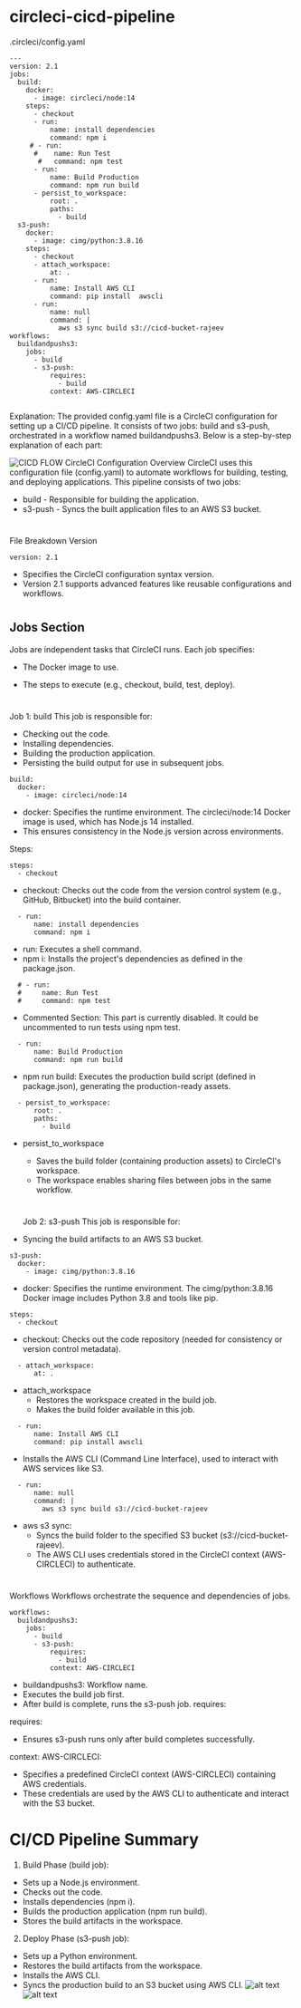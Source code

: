 # circleci-cicd-pipeline

.circleci/config.yaml

```
---
version: 2.1
jobs:
  build:
    docker:
      - image: circleci/node:14
    steps:
      - checkout
      - run:
          name: install dependencies
          command: npm i
     # - run:
      #    name: Run Test
       #   command: npm test
      - run:
          name: Build Production
          command: npm run build
      - persist_to_workspace:
          root: .
          paths:
            - build
  s3-push:
    docker:
      - image: cimg/python:3.8.16
    steps:
      - checkout
      - attach_workspace:
          at: .
      - run:
          name: Install AWS CLI
          command: pip install  awscli
      - run:
          name: null
          command: |
            aws s3 sync build s3://cicd-bucket-rajeev
workflows:
  buildandpushs3:
    jobs:
      - build
      - s3-push:
          requires:
            - build
          context: AWS-CIRCLECI


```

Explanation:
The provided config.yaml file is a CircleCI configuration for setting up a CI/CD pipeline. It consists of two jobs: build and s3-push, orchestrated in a workflow named buildandpushs3. Below is a step-by-step explanation of each part:

![CICD FLOW](image.png)
CircleCI Configuration Overview
CircleCI uses this configuration file (config.yaml) to automate workflows for building, testing, and deploying applications. This pipeline consists of two jobs:

- build - Responsible for building the application.
- s3-push - Syncs the built application files to an AWS S3 bucket.

#

File Breakdown
Version

```
version: 2.1
```

- Specifies the CircleCI configuration syntax version.
- Version 2.1 supports advanced features like reusable configurations and workflows.

#

## Jobs Section

Jobs are independent tasks that CircleCI runs. Each job specifies:

- The Docker image to use.

- The steps to execute (e.g., checkout, build, test, deploy).

#

Job 1: build
This job is responsible for:

- Checking out the code.
- Installing dependencies.
- Building the production application.
- Persisting the build output for use in subsequent jobs.

```
build:
  docker:
    - image: circleci/node:14

```

- docker: Specifies the runtime environment. The circleci/node:14 Docker image is used, which has Node.js 14 installed.
- This ensures consistency in the Node.js version across environments.

Steps:

```
steps:
  - checkout

```

- checkout: Checks out the code from the version control system (e.g., GitHub, Bitbucket) into the build container.

```
  - run:
      name: install dependencies
      command: npm i

```

- run: Executes a shell command.
- npm i: Installs the project's dependencies as defined in the package.json.

```
  # - run:
  #     name: Run Test
  #     command: npm test

```

- Commented Section: This part is currently disabled. It could be uncommented to run tests using npm test.

```
  - run:
      name: Build Production
      command: npm run build

```

- npm run build: Executes the production build script (defined in package.json), generating the production-ready assets.

```
  - persist_to_workspace:
      root: .
      paths:
        - build

```

- persist_to_workspace

  - Saves the build folder (containing production assets) to CircleCI's workspace.
  - The workspace enables sharing files between jobs in the same workflow.

  #

  Job 2: s3-push
  This job is responsible for:

- Syncing the build artifacts to an AWS S3 bucket.

```
s3-push:
  docker:
    - image: cimg/python:3.8.16

```

- docker: Specifies the runtime environment. The cimg/python:3.8.16 Docker image includes Python 3.8 and tools like pip.

```
steps:
  - checkout

```

- checkout: Checks out the code repository (needed for consistency or version control metadata).

```
  - attach_workspace:
      at: .

```

- attach_workspace
  - Restores the workspace created in the build job.
  - Makes the build folder available in this job.

```
  - run:
      name: Install AWS CLI
      command: pip install awscli

```

- Installs the AWS CLI (Command Line Interface), used to interact with AWS services like S3.

```
  - run:
      name: null
      command: |
        aws s3 sync build s3://cicd-bucket-rajeev

```

- aws s3 sync:
  - Syncs the build folder to the specified S3 bucket (s3://cicd-bucket-rajeev).
  - The AWS CLI uses credentials stored in the CircleCI context (AWS-CIRCLECI) to authenticate.

#

Workflows
Workflows orchestrate the sequence and dependencies of jobs.

```
workflows:
  buildandpushs3:
    jobs:
      - build
      - s3-push:
          requires:
            - build
          context: AWS-CIRCLECI

```

- buildandpushs3: Workflow name.
- Executes the build job first.
- After build is complete, runs the s3-push job.
  requires:

requires:

- Ensures s3-push runs only after build completes successfully.

context: AWS-CIRCLECI:

- Specifies a predefined CircleCI context (AWS-CIRCLECI) containing AWS credentials.
- These credentials are used by the AWS CLI to authenticate and interact with the S3 bucket.

#

# CI/CD Pipeline Summary

1. Build Phase (build job):

- Sets up a Node.js environment.
- Checks out the code.
- Installs dependencies (npm i).
- Builds the production application (npm run build).
- Stores the build artifacts in the workspace.

2. Deploy Phase (s3-push job):

- Sets up a Python environment.
- Restores the build artifacts from the workspace.
- Installs the AWS CLI.
- Syncs the production build to an S3 bucket using AWS CLI.
  ![alt text](image-1.png)
  ![alt text](image-2.png)
